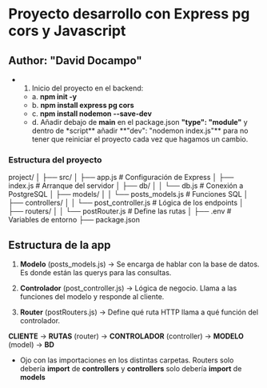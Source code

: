 # Proyecto desarrollo con Express pg cors y Javascript

## Author: **"David Docampo"**

- 1. Inicio del proyecto en el backend:
  - a. **npm init -y**
  - b. **npm install express pg cors**
  - c. **npm install nodemon --save-dev**
  - d. Añadir debajo de **main** en el package.json **"type": "module"** y dentro de \*script** añadir **"dev": "nodemon index.js"\*\* para no tener que reiniciar el proyecto cada vez que hagamos un cambio.

### Estructura del proyecto

project/
│
├── src/
│ ├── app.js # Configuración de Express
│ ├── index.js # Arranque del servidor
│ ├── db/
│ │ └── db.js # Conexión a PostgreSQL
│ ├── models/
│ │ └── posts_models.js # Funciones SQL
│ ├── controllers/
│ │ └── post_controller.js # Lógica de los endpoints
│ ├── routers/
│ │ └── postRouter.js # Define las rutas
│
├── .env # Variables de entorno
├── package.json

## Estructura de la app

1. **Modelo** (posts_models.js) → Se encarga de hablar con la base de datos. Es donde están las querys para las consultas.

2. **Controlador** (post_controller.js) → Lógica de negocio. Llama a las funciones del modelo y responde al cliente.

3. **Router** (postRouters.js) → Define qué ruta HTTP llama a qué función del controlador.

**CLIENTE** → **RUTAS** (router) → **CONTROLADOR** (controller) → **MODELO** (model) → **BD**

- Ojo con las importaciones en los distintas carpetas. Routers solo debería **import** de **controllers** y **controllers** solo debería **import** de **models**
